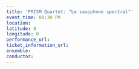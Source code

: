 ```yaml
---
title: 'PRISM Quartet: "Le saxophone spectral"'
event_time: 08:30 PM
location: 
latitude: 0
longitude: 0
performance_url: 
ticket_information_url: 
ensemble: 
conductor: 
---
```


